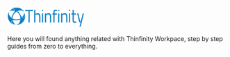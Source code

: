 ![alt text](https://github.com/RubenDillon/cybele/blob/main/Thinfinity-Workspace/thin.png?raw=true)

Here you will found anything related with Thinfinity Workpace, step by step guides from zero to everything.


